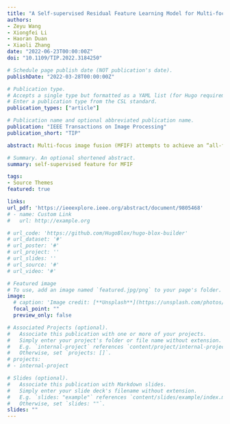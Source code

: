 ```yaml
---
title: "A Self-supervised Residual Feature Learning Model for Multi-focus Image Fusion"
authors:
- Zeyu Wang
- Xiongfei Li
- Haoran Duan
- Xiaoli Zhang
date: "2022-06-23T00:00:00Z"
doi: "10.1109/TIP.2022.3184250"

# Schedule page publish date (NOT publication's date).
publishDate: "2022-03-28T00:00:00Z"

# Publication type.
# Accepts a single type but formatted as a YAML list (for Hugo requirements).
# Enter a publication type from the CSL standard.
publication_types: ["article"]

# Publication name and optional abbreviated publication name.
publication: "IEEE Transactions on Image Processing"
publication_short: "TIP"

abstract: Multi-focus image fusion (MFIF) attempts to achieve an “all-focused” image from multiple source images with the same scene but different focused objects. Given the lack of multi-focus image sets for network training, we propose a self-supervised residual feature learning model in this paper. The model consists of a feature extraction network and a fusion module. We select image super-resolution as a pretext task in the MFIF field, which is supported by a new residual gradient prior discovered by our theoretical study for low- and high-resolution (LR-HR) image pairs, as well as for multi-focus images. In the pretext task, our network’s training set is LR-HR image pairs generated from natural images, and HR images can be regarded as pseudo-labels of LR images. In the fusion task, the trained network extracts residual features of multi-focus images firstly. Secondly, the fusion module, consisting of an activity level measurement and a new boundary refinement method, is leveraged for the features to generated decision maps. Experimental results, both subjective evaluations and objective evaluations, demonstrate that our approach outperforms other state-of-the-art fusion algorithms.

# Summary. An optional shortened abstract.
summary: self-supervised feature for MFIF

tags:
- Source Themes
featured: true

links:
url_pdf: 'https://ieeexplore.ieee.org/abstract/document/9805468'
# - name: Custom Link
#   url: http://example.org

# url_code: 'https://github.com/HugoBlox/hugo-blox-builder'
# url_dataset: '#'
# url_poster: '#'
# url_project: ''
# url_slides: ''
# url_source: '#'
# url_video: '#'

# Featured image
# To use, add an image named `featured.jpg/png` to your page's folder. 
image:
  # caption: 'Image credit: [**Unsplash**](https://unsplash.com/photos/s9CC2SKySJM)'
  focal_point: ""
  preview_only: false

# Associated Projects (optional).
#   Associate this publication with one or more of your projects.
#   Simply enter your project's folder or file name without extension.
#   E.g. `internal-project` references `content/project/internal-project/index.md`.
#   Otherwise, set `projects: []`.
# projects:
# - internal-project

# Slides (optional).
#   Associate this publication with Markdown slides.
#   Simply enter your slide deck's filename without extension.
#   E.g. `slides: "example"` references `content/slides/example/index.md`.
#   Otherwise, set `slides: ""`.
slides: ""
---
```


<!-- {{% callout note %}}
Create your slides in Markdown - click the *Slides* button to check out the example.
{{% /callout %}} -->
